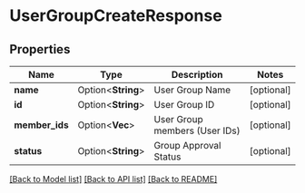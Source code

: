 # UserGroupCreateResponse

## Properties

Name | Type | Description | Notes
------------ | ------------- | ------------- | -------------
**name** | Option<**String**> | User Group Name | [optional]
**id** | Option<**String**> | User Group ID | [optional]
**member_ids** | Option<**Vec<String>**> | User Group members (User IDs) | [optional]
**status** | Option<**String**> | Group Approval Status | [optional]

[[Back to Model list]](../README.md#documentation-for-models) [[Back to API list]](../README.md#documentation-for-api-endpoints) [[Back to README]](../README.md)


